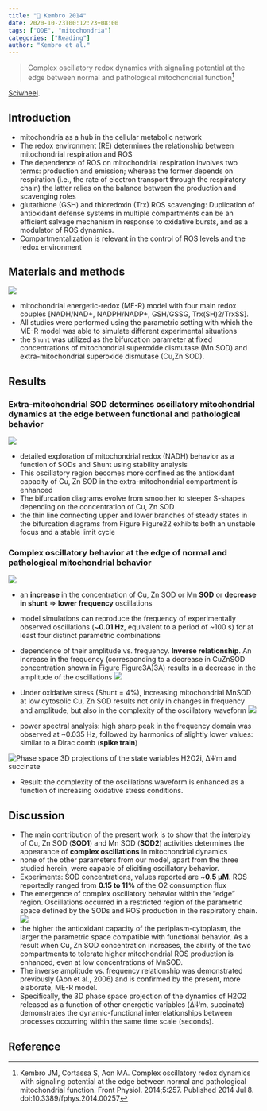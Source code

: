 ```yaml
---
title: "📒 Kembro 2014"
date: 2020-10-23T00:12:23+08:00
tags: ["ODE", "mitochondria"]
categories: ["Reading"]
author: "Kembro et al."
---
```


> Complex oscillatory redox dynamics with signaling potential at the edge between normal and pathological mitochondrial function[^Kembro2014]

[Sciwheel](https://sciwheel.com/work/#/items/5616230).

<!--more-->

## Introduction
* mitochondria as a hub in the cellular metabolic network
* The redox environment (RE) determines the relationship between mitochondrial respiration and ROS
* The dependence of ROS on mitochondrial respiration involves two terms: production and emission; whereas the former depends on respiration (i.e., the rate of electron transport through the respiratory chain) the latter relies on the balance between the production and scavenging roles
* glutathione (GSH) and thioredoxin (Trx) ROS scavenging: Duplication of antioxidant defense systems in multiple compartments can be an efficient salvage mechanism in response to oxidative bursts, and as a modulator of ROS dynamics.
* Compartmentalization is relevant in the control of ROS levels and the redox environment

## Materials and methods
![](https://www.frontiersin.org/files/Articles/93653/fphys-05-00257-HTML/image_m/fphys-05-00257-g001.jpg)
* mitochondrial energetic-redox (ME-R) model with four main redox couples [NADH/NAD+, NADPH/NADP+, GSH/GSSG, Trx(SH)2/TrxSS].
* All studies were performed using the parametric setting with which the ME-R model was able to simulate different experimental situations
* the `Shunt` was utilized as the bifurcation parameter at fixed concentrations of mitochondrial superoxide dismutase (Mn SOD) and extra-mitochondrial superoxide dismutase (Cu,Zn SOD).

## Results
### Extra-mitochondrial SOD determines oscillatory mitochondrial dynamics at the edge between functional and pathological behavior
![](https://www.frontiersin.org/files/Articles/93653/fphys-05-00257-HTML/image_m/fphys-05-00257-g002.jpg)
* detailed exploration of mitochondrial redox (NADH) behavior as a function of SODs and Shunt using stability analysis
* This oscillatory region becomes more confined as the antioxidant capacity of Cu, Zn SOD in the extra-mitochondrial compartment is enhanced
* The bifurcation diagrams evolve from smoother to steeper S-shapes depending on the concentration of Cu, Zn SOD
*  the thin line connecting upper and lower branches of steady states in the bifurcation diagrams from Figure ​Figure22 exhibits both an unstable focus and a stable limit cycle
### Complex oscillatory behavior at the edge of normal and pathological mitochondrial behavior
![](https://www.frontiersin.org/files/Articles/93653/fphys-05-00257-HTML/image_m/fphys-05-00257-g003.jpg)
* an **increase** in the concentration of Cu, Zn SOD or Mn **SOD** or **decrease in shunt** => **lower frequency** oscillations
* model simulations can reproduce the frequency of experimentally observed oscillations (~**0.01 Hz**, equivalent to a period of ~100 s) for at least four distinct parametric combinations
* dependence of their amplitude vs. frequency. **Inverse relationship**. An increase in the frequency (corresponding to a decrease in CuZnSOD concentration shown in Figure ​Figure3A)3A) results in a decrease in the amplitude of the oscillations
![](https://www.frontiersin.org/files/Articles/93653/fphys-05-00257-HTML/image_m/fphys-05-00257-g004.jpg)

* Under oxidative stress (Shunt = 4%), increasing mitochondrial MnSOD at low cytosolic Cu, Zn SOD results not only in changes in frequency and amplitude, but also in the complexity of the oscillatory waveform
![](https://www.frontiersin.org/files/Articles/93653/fphys-05-00257-HTML/image_m/fphys-05-00257-g005.jpg)

* power spectral analysis: high sharp peak in the frequency domain was observed at ~0.035 Hz, followed by harmonics of slightly lower values: similar to a Dirac comb (**spike train**)

![](https://www.frontiersin.org/files/Articles/93653/fphys-05-00257-HTML/image_m/fphys-05-00257-g006.jpg "Phase space 3D projections of the state variables H2O2i, ΔΨm and succinate")

* Result: the complexity of the oscillations waveform is enhanced as a function of increasing oxidative stress conditions.

## Discussion
* The main contribution of the present work is to show that the interplay of Cu, Zn SOD (**SOD1**) and Mn SOD (**SOD2**) activities determines the appearance of **complex oscillations** in mitochondrial dynamics
* none of the other parameters from our model, apart from the three studied herein, were capable of eliciting oscillatory behavior.
* Experiments: SOD concentrations, values reported are ~**0.5 μM**. ROS reportedly ranged from **0.15 to 11%** of the O2 consumption flux
* The emergence of complex oscillatory behavior within the “edge” region. Oscillations occurred in a restricted region of the parametric space defined by the SODs and ROS production in the respiratory chain.
![](https://www.frontiersin.org/files/Articles/93653/fphys-05-00257-HTML/image_m/fphys-05-00257-g007.jpg)
*  the higher the antioxidant capacity of the periplasm-cytoplasm, the larger the parametric space compatible with functional behavior. As a result when Cu, Zn SOD concentration increases, the ability of the two compartments to tolerate higher mitochondrial ROS production is enhanced, even at low concentrations of MnSOD.
* The inverse amplitude vs. frequency relationship was demonstrated previously (Aon et al., 2006) and is confirmed by the present, more elaborate, ME-R model.
* Specifically, the 3D phase space projection of the dynamics of H2O2 released as a function of other energetic variables (ΔΨm, succinate) demonstrates the dynamic-functional interrelationships between processes occurring within the same time scale (seconds).

## Reference
[^Kembro2014]: Kembro JM, Cortassa S, Aon MA. Complex oscillatory redox dynamics with signaling potential at the edge between normal and pathological mitochondrial function. Front Physiol. 2014;5:257. Published 2014 Jul 8. doi:10.3389/fphys.2014.00257
